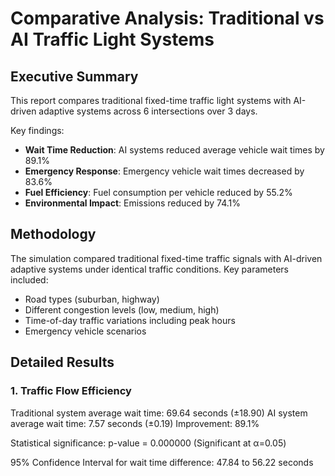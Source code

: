 # Comparative Analysis: Traditional vs AI Traffic Light Systems

## Executive Summary

This report compares traditional fixed-time traffic light systems with AI-driven adaptive systems across 6 intersections over 3 days.

Key findings:
- **Wait Time Reduction**: AI systems reduced average vehicle wait times by 89.1%
- **Emergency Response**: Emergency vehicle wait times decreased by 83.6%
- **Fuel Efficiency**: Fuel consumption per vehicle reduced by 55.2%
- **Environmental Impact**: Emissions reduced by 74.1%

## Methodology

The simulation compared traditional fixed-time traffic signals with AI-driven adaptive systems under identical traffic conditions.
Key parameters included:
- Road types (suburban, highway)
- Different congestion levels (low, medium, high)
- Time-of-day traffic variations including peak hours
- Emergency vehicle scenarios

## Detailed Results

### 1. Traffic Flow Efficiency

Traditional system average wait time: 69.64 seconds (±18.90)
AI system average wait time: 7.57 seconds (±0.19)
Improvement: 89.1%

Statistical significance: p-value = 0.000000 (Significant at α=0.05)

95% Confidence Interval for wait time difference: 47.84 to 56.22 seconds